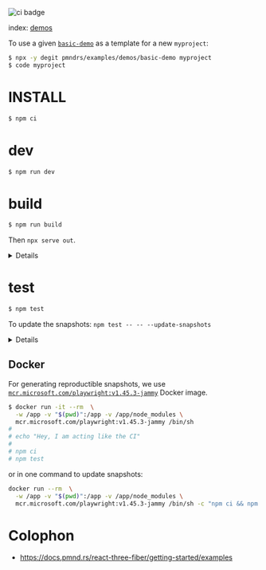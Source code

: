 ![ci badge](https://github.com/pmndrs/examples/actions/workflows/ci.yml/badge.svg?branch=main)

index: [demos](demos)

To use a given [`basic-demo`](demos/basic-demo) as a template for a new `myproject`:

```sh
$ npx -y degit pmndrs/examples/demos/basic-demo myproject
$ code myproject
```

# INSTALL

```sh
$ npm ci
```

# dev

```sh
$ npm run dev
```

# build

```sh
$ npm run build
```

Then `npx serve out`.

<details>

This will:

1. execute `^build2` which will `vite build` each `demos/*` with:

- a `--base` set to `${BASE_PATH}/${app_name}`
- a custom vite `--config`, whith a `monkey()` plugin that will:
  - [`deterministic`](packages/e2e/src/deterministic.js) script into `src/index.jsx`
  - monkeypatch the `<Canvas>` with [`CheesyCanvas`](packages/e2e/src/CheesyCanvas.jsx) for setting up the scene for playwright screenshots

2. build the Next.js `apps/website`
3. copy final result into `out` folder

> [!TIP]
> This is totally fine `BASE_PATH`/`BASE_URL` to be unset/empty. But for debug purposes(to be 1:1 with GitHub pages) you can:
>
> ```sh
> $ BASE_PATH=/examples BASE_URL=http://localhost:4000 npm run build
> $ npx serve out -p 4000
> ```

</details>

# test

```sh
$ npm test
```

To update the snapshots: `npm test -- -- --update-snapshots`

<details>

You can also:

```sh
$ BASE_PATH=/examples npm test
```

</details>

## Docker

For generating reproductible snapshots, we use [`mcr.microsoft.com/playwright:v1.45.3-jammy`](https://playwright.dev/docs/docker#image-tags) Docker image.

```sh
$ docker run -it --rm  \
  -w /app -v "$(pwd)":/app -v /app/node_modules \
  mcr.microsoft.com/playwright:v1.45.3-jammy /bin/sh
#
# echo "Hey, I am acting like the CI"
#
# npm ci
# npm test
```

or in one command to update snapshots:

```sh
docker run --rm  \
  -w /app -v "$(pwd)":/app -v /app/node_modules \
  mcr.microsoft.com/playwright:v1.45.3-jammy /bin/sh -c "npm ci && npm test -- -- --update-snapshots"
```

# Colophon

- https://docs.pmnd.rs/react-three-fiber/getting-started/examples
